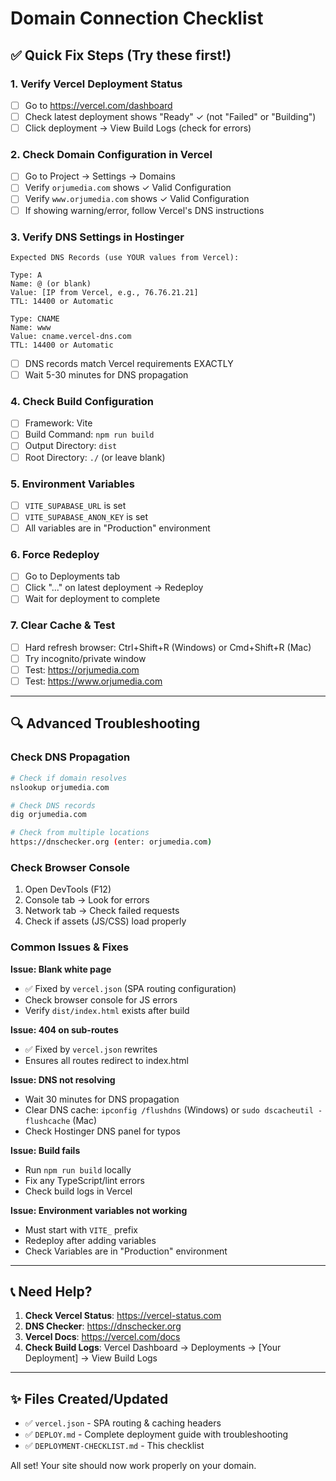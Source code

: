 # Domain Connection Checklist

## ✅ Quick Fix Steps (Try these first!)

### 1. Verify Vercel Deployment Status
- [ ] Go to https://vercel.com/dashboard
- [ ] Check latest deployment shows "Ready" ✓ (not "Failed" or "Building")
- [ ] Click deployment → View Build Logs (check for errors)

### 2. Check Domain Configuration in Vercel
- [ ] Go to Project → Settings → Domains
- [ ] Verify `orjumedia.com` shows ✓ Valid Configuration
- [ ] Verify `www.orjumedia.com` shows ✓ Valid Configuration
- [ ] If showing warning/error, follow Vercel's DNS instructions

### 3. Verify DNS Settings in Hostinger
```
Expected DNS Records (use YOUR values from Vercel):

Type: A
Name: @ (or blank)
Value: [IP from Vercel, e.g., 76.76.21.21]
TTL: 14400 or Automatic

Type: CNAME
Name: www
Value: cname.vercel-dns.com
TTL: 14400 or Automatic
```
- [ ] DNS records match Vercel requirements EXACTLY
- [ ] Wait 5-30 minutes for DNS propagation

### 4. Check Build Configuration
- [ ] Framework: Vite
- [ ] Build Command: `npm run build`
- [ ] Output Directory: `dist`
- [ ] Root Directory: `./` (or leave blank)

### 5. Environment Variables
- [ ] `VITE_SUPABASE_URL` is set
- [ ] `VITE_SUPABASE_ANON_KEY` is set
- [ ] All variables are in "Production" environment

### 6. Force Redeploy
- [ ] Go to Deployments tab
- [ ] Click "..." on latest deployment → Redeploy
- [ ] Wait for deployment to complete

### 7. Clear Cache & Test
- [ ] Hard refresh browser: Ctrl+Shift+R (Windows) or Cmd+Shift+R (Mac)
- [ ] Try incognito/private window
- [ ] Test: https://orjumedia.com
- [ ] Test: https://www.orjumedia.com

---

## 🔍 Advanced Troubleshooting

### Check DNS Propagation
```bash
# Check if domain resolves
nslookup orjumedia.com

# Check DNS records
dig orjumedia.com

# Check from multiple locations
https://dnschecker.org (enter: orjumedia.com)
```

### Check Browser Console
1. Open DevTools (F12)
2. Console tab → Look for errors
3. Network tab → Check failed requests
4. Check if assets (JS/CSS) load properly

### Common Issues & Fixes

**Issue: Blank white page**
- ✅ Fixed by `vercel.json` (SPA routing configuration)
- Check browser console for JS errors
- Verify `dist/index.html` exists after build

**Issue: 404 on sub-routes**
- ✅ Fixed by `vercel.json` rewrites
- Ensures all routes redirect to index.html

**Issue: DNS not resolving**
- Wait 30 minutes for DNS propagation
- Clear DNS cache: `ipconfig /flushdns` (Windows) or `sudo dscacheutil -flushcache` (Mac)
- Check Hostinger DNS panel for typos

**Issue: Build fails**
- Run `npm run build` locally
- Fix any TypeScript/lint errors
- Check build logs in Vercel

**Issue: Environment variables not working**
- Must start with `VITE_` prefix
- Redeploy after adding variables
- Check Variables are in "Production" environment

---

## 📞 Need Help?

1. **Check Vercel Status**: https://vercel-status.com
2. **DNS Checker**: https://dnschecker.org
3. **Vercel Docs**: https://vercel.com/docs
4. **Check Build Logs**: Vercel Dashboard → Deployments → [Your Deployment] → View Build Logs

---

## ✨ Files Created/Updated

- ✅ `vercel.json` - SPA routing & caching headers
- ✅ `DEPLOY.md` - Complete deployment guide with troubleshooting
- ✅ `DEPLOYMENT-CHECKLIST.md` - This checklist

All set! Your site should now work properly on your domain.
